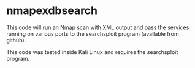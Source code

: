 # nmapexdbsearch

This code will run an Nmap scan with XML output and pass the services running on various ports to the searchsploit program (available from github).

This code was tested inside Kali Linux and requires the searchsploit program.
